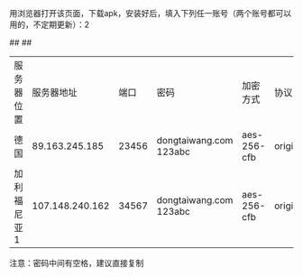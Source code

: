 用浏览器打开该页面，下载apk，安装好后，填入下列任一账号（两个账号都可以用的，不定期更新）：2

<table>
    ## <tr>
        <td>服务器位置</td>
        <td>服务器地址</td>
        <td>端口</td>
         <td>密码</td>
        <td>加密方式</td>
        <td>协议	</td>
         <td>混淆</td>
    ## </tr>
    <tr>
        <td>德国</td>
        <td>89.163.245.185</td>
        <td>23456</td>
         <td>dongtaiwang.com 123abc</td>
        <td>aes-256-cfb</td>
        <td>origin</td>
         <td>plain</td>
    </tr>
        <tr>
        <td>加利福尼亚1</td>
        <td>107.148.240.162</td>
        <td>34567</td>
         <td>dongtaiwang.com 123abc</td>
        <td>aes-256-cfb</td>
        <td>origin</td>
         <td>plain</td>
    </tr>
</table>
注意：密码中间有空格，建议直接复制

